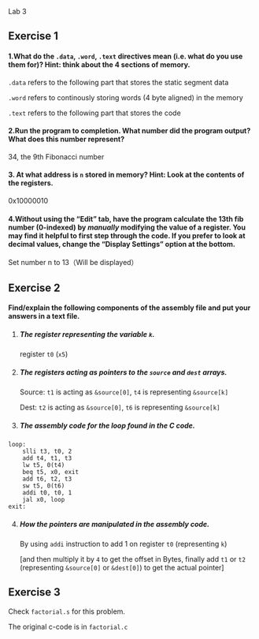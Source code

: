 Lab 3 

## Exercise 1

#### 1.What do the `.data`, `.word`, `.text` directives mean (i.e. what do you use them for)? **Hint**: think about the 4 sections of memory.

`.data` refers to the following part that stores the static segment data

`.word` refers to continously storing words (4 byte aligned) in the memory

`.text` refers to the following part that stores the code



#### 2.Run the program to completion. What number did the program output? What does this number represent?

34, the 9th Fibonacci number

#### 3. At what address is `n` stored in memory? **Hint**: Look at the contents of the registers.

0x10000010


#### 4.Without using the “Edit” tab, have the program calculate the 13th fib number (0-indexed) by *manually* modifying the value of a register. You may find it helpful to first step through the code. If you prefer to look at decimal values, change the “Display Settings” option at the bottom.

Set number n to 13（Will be displayed）

## Exercise 2

#### Find/explain the following components of the assembly file and put your answers in a text file.

1. ##### The register representing the variable `k`.

	register `t0` (`x5`)

2. ##### The registers acting as pointers to the `source` and `dest` arrays.

	Source: `t1` is acting as `&source[0]`, `t4` is representing `&source[k]`

	Dest:  `t2` is acting as `&source[0]`, `t6` is representing `&source[k]`

3. ##### The assembly code for the loop found in the C code.

```assembly
loop:
	slli t3, t0, 2
	add t4, t1, t3
	lw t5, 0(t4)
	beq t5, x0, exit
	add t6, t2, t3
	sw t5, 0(t6)
	addi t0, t0, 1
	jal x0, loop
exit:
```

4. ##### How the pointers are manipulated in the assembly code.

	By using `addi` instruction to add 1 on register `t0` (representing `k`)

	[and then multiply it by `4` to get the offset in Bytes, finally add `t1` or `t2` (representing `&source[0]` or `&dest[0]`) to get the actual pointer]

## Exercise 3

Check `factorial.s` for this problem. 

The original c-code is in `factorial.c`

